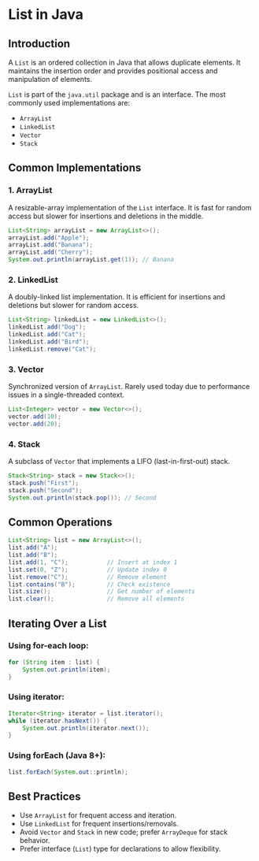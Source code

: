 # List in Java

## Introduction

A `List` is an ordered collection in Java that allows duplicate elements. It maintains the insertion order and provides positional access and manipulation of elements.

`List` is part of the `java.util` package and is an interface. The most commonly used implementations are:

- `ArrayList`
- `LinkedList`
- `Vector`
- `Stack`

## Common Implementations

### 1. ArrayList

A resizable-array implementation of the `List` interface. It is fast for random access but slower for insertions and deletions in the middle.

```java
List<String> arrayList = new ArrayList<>();
arrayList.add("Apple");
arrayList.add("Banana");
arrayList.add("Cherry");
System.out.println(arrayList.get(1)); // Banana
```

### 2. LinkedList

A doubly-linked list implementation. It is efficient for insertions and deletions but slower for random access.

```java
List<String> linkedList = new LinkedList<>();
linkedList.add("Dog");
linkedList.add("Cat");
linkedList.add("Bird");
linkedList.remove("Cat");
```

### 3. Vector

Synchronized version of `ArrayList`. Rarely used today due to performance issues in a single-threaded context.

```java
List<Integer> vector = new Vector<>();
vector.add(10);
vector.add(20);
```

### 4. Stack

A subclass of `Vector` that implements a LIFO (last-in-first-out) stack.

```java
Stack<String> stack = new Stack<>();
stack.push("First");
stack.push("Second");
System.out.println(stack.pop()); // Second
```

## Common Operations

```java
List<String> list = new ArrayList<>();
list.add("A");
list.add("B");
list.add(1, "C");           // Insert at index 1
list.set(0, "Z");           // Update index 0
list.remove("C");           // Remove element
list.contains("B");         // Check existence
list.size();                // Get number of elements
list.clear();               // Remove all elements
```

## Iterating Over a List

### Using for-each loop:

```java
for (String item : list) {
    System.out.println(item);
}
```

### Using iterator:

```java
Iterator<String> iterator = list.iterator();
while (iterator.hasNext()) {
    System.out.println(iterator.next());
}
```

### Using forEach (Java 8+):

```java
list.forEach(System.out::println);
```

## Best Practices

- Use `ArrayList` for frequent access and iteration.
- Use `LinkedList` for frequent insertions/removals.
- Avoid `Vector` and `Stack` in new code; prefer `ArrayDeque` for stack behavior.
- Prefer interface (`List`) type for declarations to allow flexibility.
